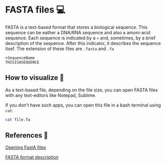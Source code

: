 # FASTA files :computer:

FASTA is a text-based format that stores a biological sequence. This sequence can be eather a DNA/RNA sequence and also a amoni-acid sequence. Each sequence is indicated by a `>` and, sometimes, by a brief description of the sequence. After this indicator, it describes the sequence itsef. The extension of these files are `.fasta` and `.fa`

```
>SequenceName
THISISASEQUENCE
````

## How to visualize :eyes:

As a text-based file, depending on the file size, you can open FASTA files with any text-editors like Notepad, Sublime.

If you don't have such apps, you can open this file in a bash terminal using `cat`.

```bash
cat file.fa
```

##
## References :book:
[Opening FastA files](https://www.youtube.com/watch?v=Tmvt0tRQsJQ)

[FASTA format description](https://www.bioinformatics.nl/tools/crab_fasta.html)

